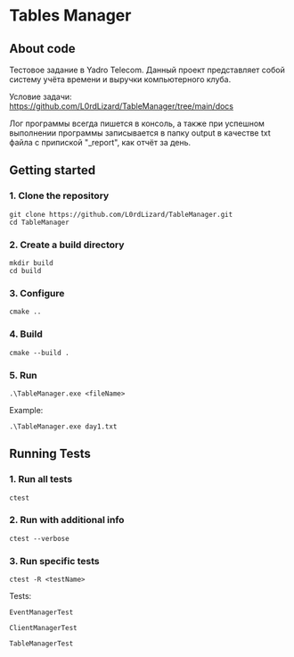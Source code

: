 # Tables Manager

## About code

Тестовое задание в Yadro Telecom.
Данный проект представляет собой систему учёта времени и выручки компьютерного клуба.

Условие задачи: https://github.com/L0rdLizard/TableManager/tree/main/docs

Лог программы всегда пишется в консоль, а также при успешном выполнении программы записывается в папку output в качестве txt файла с припиской "_report", как отчёт за день.

## Getting started
### 1. Clone the repository
```
git clone https://github.com/L0rdLizard/TableManager.git
cd TableManager
```

### 2. Create a build directory
```
mkdir build
cd build
```

### 3. Configure
```
cmake ..
```

### 4. Build 
```
cmake --build .
```

### 5. Run
```
.\TableManager.exe <fileName>
```

Example:
```
.\TableManager.exe day1.txt
```


## Running Tests

### 1. Run all tests
```
ctest
```

### 2. Run with additional info
```
ctest --verbose
```

### 3. Run specific tests
```
ctest -R <testName>
```

Tests:
```
EventManagerTest
```

```
ClientManagerTest
```

```
TableManagerTest
```
